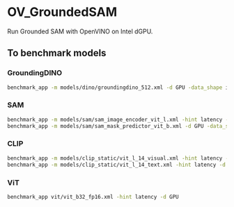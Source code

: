 # OV_GroundedSAM
Run Grounded SAM with OpenVINO on Intel dGPU.

## To benchmark models

### GroundingDINO

```bash
benchmark_app -m models/dino/groundingdino_512.xml -d GPU -data_shape img[1,3,512,512],input_ids[1,6],attention_mask[1,6],position_ids[1,6],token_type_ids[1,6],text_token_mask[1,6,6] -hint latency
```


### SAM
```bash
benchmark_app -m models/sam/sam_image_encoder_vit_l.xml -hint latency -d GPU
benchmark_app -m models/sam/sam_mask_predictor_vit_b.xml -d GPU -data_shape "[1,256,64,64]" -hint latency
```

### CLIP
```bash
benchmark_app -m models/clip_static/vit_l_14_visual.xml -hint latency -d GPU -data_shape "x[1,3,224,224]"
benchmark_app -m models/clip_static/vit_l_14_text.xml -hint latency -d GPU -data_shape "text[1,77]"
```

### ViT
```bash
benchmark_app vit/vit_b32_fp16.xml -hint latency -d GPU
```
